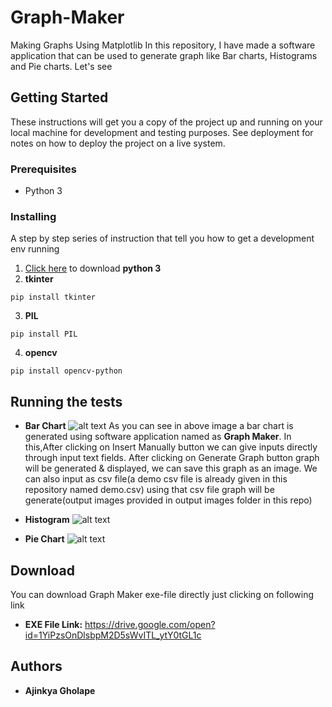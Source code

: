 # Graph-Maker
Making Graphs Using Matplotlib
In this repository, I have made a software application that can be used to generate graph like Bar charts, Histograms and Pie charts.
Let's see
## Getting Started
These instructions will get you a copy of the project up and running on your local machine for development and testing purposes. See deployment for notes on how to deploy the project on a live system.
### Prerequisites
* Python 3
### Installing
A step by step series of instruction that tell you how to get a development env running
1. [Click here](https://www.python.org/downloads/) to download **python 3**
2. **tkinter**
```
pip install tkinter
```
3. **PIL**
```
pip install PIL
```
4. **opencv**
```
pip install opencv-python
```
## Running the tests
 
- **Bar Chart**
![alt text](https://github.com/ajinkyagholape1998/Graph-Maker/blob/master/Graph%20Maker/output%20images/output_bar.png)
As you can see in above image a bar chart is generated using software application named as **Graph Maker**. In this,After clicking on Insert Manually button we can give inputs directly through input text fields. After clicking on Generate Graph button graph will be generated & displayed, we can save this graph as an image.
We can also input as csv file(a demo csv file is already given in this repository named demo.csv) using that csv file graph will be generate(output images provided in output images folder in this repo)

- **Histogram**
![alt text](https://github.com/ajinkyagholape1998/Graph-Maker/blob/master/Graph%20Maker/output%20images/output_histogram_csv.png)
- **Pie Chart**
![alt text](https://github.com/ajinkyagholape1998/Graph-Maker/blob/master/Graph%20Maker/output%20images/output_pie.png)
## Download
You can download Graph Maker exe-file directly just clicking on following link<br/>
* **EXE File Link:** https://drive.google.com/open?id=1YiPzsOnDlsbpM2D5sWvITL_ytY0tGL1c

## Authors
* **Ajinkya Gholape** 

